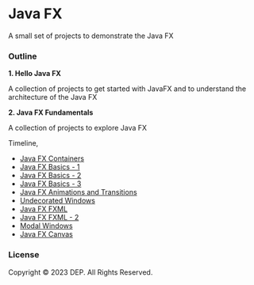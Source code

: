 # Java FX

A small set of projects to demonstrate the Java FX

### Outline
**1. Hello Java FX**

A collection of projects to get started with JavaFX and to understand the architecture of the Java FX

**2. Java FX Fundamentals**

A collection of projects to explore Java FX

Timeline,

- [Java FX Containers](./02-java-fx-fundamentals/java-fx-containers/)
- [Java FX Basics - 1](./02-java-fx-fundamentals/java-fx-basics-1/)
- [Java FX Basics - 2](./02-java-fx-fundamentals/java-fx-basics-2/)
- [Java FX Basics - 3](./02-java-fx-fundamentals/java-fx-basics-3/)
- [Java FX Animations and Transitions](./02-java-fx-fundamentals/java-fx-animations/)
- [Undecorated Windows](./02-java-fx-fundamentals/undecorated-windows/)
- [Java FX FXML](./02-java-fx-fundamentals/java-fx-fxml/)
- [Java FX FXML - 2](./02-java-fx-fundamentals/java-fx-fxml-2/)
- [Modal Windows](./02-java-fx-fundamentals/modal-windows/)
- [Java FX Canvas](./02-java-fx-fundamentals/java-fx-canvas/)


### License
Copyright &copy; 2023 DEP. All Rights Reserved.